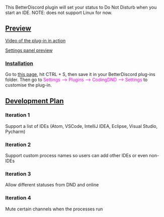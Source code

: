 This BetterDiscord plugin will set your status to Do Not Disturb when you start an IDE.
NOTE: does not support Linux for now.

## <u>Preview</u>

<a href = "https://streamable.com/pwpq7i">Video of the plug-in in action</a>

<a href = "https://ibb.co/W0vBk3T">Settings panel preview</a>

### <u>Installation</u>
Go to <a href = "https://raw.githubusercontent.com/SMC242/CodingDND/stable/CodingDND.plugin.js">this page</a>, hit CTRL + S, then save it in your BetterDiscord plug-ins folder. Then go to <span style = "color: #FF00FF;">Settings --> Plugins --> CodingDND --> Settings</span> to customise the plug-in.

## <u>Development Plan</u>

### Iteration 1

Support a list of IDEs (Atom, VSCode, IntelliJ IDEA, Eclipse, Visual Studio, Pycharm)

### Iteration 2

Support custom process names so users can add other IDEs or even non-IDEs

### Iteration 3

Allow different statuses from DND and online

### Iteration 4

Mute certain channels when the processes run

